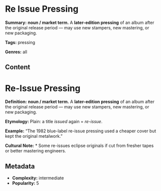 # Re Issue Pressing

**Summary:** **noun / market term.** A **later-edition pressing** of an album after the original release period — may use new stampers, new mastering, or new packaging.

**Tags:** pressing

**Genres:** all

## Content

# Re-Issue Pressing

**Definition:** **noun / market term.** A **later-edition pressing** of an album after the original release period — may use new stampers, new mastering, or new packaging.

**Etymology:** Plain: a title *issued* again = *re-issue*.

**Example:** “The 1982 blue-label re-issue pressing used a cheaper cover but kept the original metalwork.”

**Cultural Note:** * Some re-issues eclipse originals if cut from fresher tapes or better mastering engineers.

## Metadata

- **Complexity:** intermediate
- **Popularity:** 5
